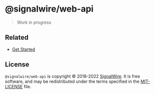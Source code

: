 # @signalwire/web-api

> Work in progress

## Related

- [Get Started](https://developer.signalwire.com/)

## License

`@signalwire/web-api` is copyright © 2018-2022 [SignalWire](http://signalwire.com). It is free software, and may be redistributed under the terms specified in the [MIT-LICENSE](https://github.com/signalwire/signalwire-js/blob/master/LICENSE) file.
